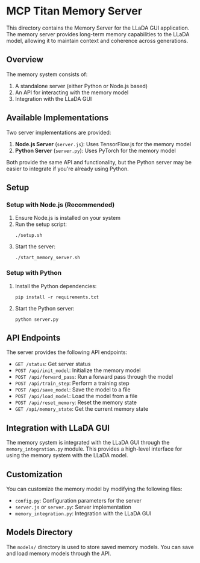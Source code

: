 # MCP Titan Memory Server

This directory contains the Memory Server for the LLaDA GUI application. The memory server provides long-term memory capabilities to the LLaDA model, allowing it to maintain context and coherence across generations.

## Overview

The memory system consists of:

1. A standalone server (either Python or Node.js based)
2. An API for interacting with the memory model
3. Integration with the LLaDA GUI

## Available Implementations

Two server implementations are provided:

1. **Node.js Server** (`server.js`): Uses TensorFlow.js for the memory model
2. **Python Server** (`server.py`): Uses PyTorch for the memory model

Both provide the same API and functionality, but the Python server may be easier to integrate if you're already using Python.

## Setup

### Setup with Node.js (Recommended)

1. Ensure Node.js is installed on your system
2. Run the setup script:
   ```
   ./setup.sh
   ```
3. Start the server:
   ```
   ./start_memory_server.sh
   ```

### Setup with Python

1. Install the Python dependencies:
   ```
   pip install -r requirements.txt
   ```
2. Start the Python server:
   ```
   python server.py
   ```

## API Endpoints

The server provides the following API endpoints:

- `GET /status`: Get server status
- `POST /api/init_model`: Initialize the memory model
- `POST /api/forward_pass`: Run a forward pass through the model
- `POST /api/train_step`: Perform a training step
- `POST /api/save_model`: Save the model to a file
- `POST /api/load_model`: Load the model from a file
- `POST /api/reset_memory`: Reset the memory state
- `GET /api/memory_state`: Get the current memory state

## Integration with LLaDA GUI

The memory system is integrated with the LLaDA GUI through the `memory_integration.py` module. This provides a high-level interface for using the memory system with the LLaDA model.

## Customization

You can customize the memory model by modifying the following files:

- `config.py`: Configuration parameters for the server
- `server.js` or `server.py`: Server implementation
- `memory_integration.py`: Integration with the LLaDA GUI

## Models Directory

The `models/` directory is used to store saved memory models. You can save and load memory models through the API.
